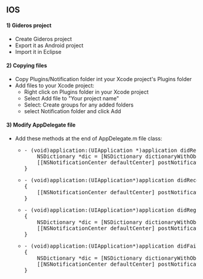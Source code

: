 <h2>IOS</h2>
<h4>1) Gideros project</h4>
<ul>
<li>Create Gideros project</li>
<li>Export it as Android project</li>
<li>Import it in Eclipse</li>
</ul>
<h4>2) Copying files</h4>
<ul>
<li>Copy Plugins/Notification folder int your Xcode project's Plugins folder</li>
<li>Add files to your Xcode project:
<ul>
<li>Right click on Plugins folder in your Xcode project</li>
<li>Select Add file to "Your project name"</li>
<li>Select: Create groups for any added folders</li>
<li>select Notification folder and click Add</li>
</ul>
</li>
</ul>
<h4>3) Modify AppDelegate file</h4>
<ul>
<li>Add these methods at the end of AppDelegate.m file class:</li>
<ul>
<li><pre>- (void)application:(UIApplication *)application didReceiveLocalNotification:(UILocalNotification *)notification {
    NSDictionary *dic = [NSDictionary dictionaryWithObject:notification forKey:@"notification"];
    [[NSNotificationCenter defaultCenter] postNotificationName:@"onLocalNotification" object:self userInfo:dic];
}</pre></li>
<li><pre>- (void)application:(UIApplication*)application didReceiveRemoteNotification:(NSDictionary*)userInfo
{
    [[NSNotificationCenter defaultCenter] postNotificationName:@"onPushNotification" object:self userInfo:userInfo];
}</pre></li>
<li><pre>- (void)application:(UIApplication*)application didRegisterForRemoteNotificationsWithDeviceToken:(NSData*)deviceToken
{
    NSDictionary *dic = [NSDictionary dictionaryWithObject:[deviceToken description] forKey:@"token"];
    [[NSNotificationCenter defaultCenter] postNotificationName:@"onPushRegistration" object:self userInfo:dic];
}</pre></li>
<li><pre>- (void)application:(UIApplication*)application didFailToRegisterForRemoteNotificationsWithError:(NSError*)error
{
    NSDictionary *dic = [NSDictionary dictionaryWithObject:error forKey:@"error"];
    [[NSNotificationCenter defaultCenter] postNotificationName:@"onPushRegistrationError" object:self userInfo:dic];
}</pre></li>
</ul>
</ul>